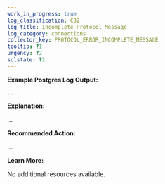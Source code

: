 ```yaml
---
work_in_progress: true
log_classification: C32
log_title: Incomplete Protocol Message
log_category: connections
collector_key: PROTOCOL_ERROR_INCOMPLETE_MESSAGE
tooltip: ?1
urgency: ?2
sqlstate: ?2
---
```


**Example Postgres Log Output:**

```
...
```

**Explanation:**

...

**Recommended Action:**

...

**Learn More:**

No additional resources available.
